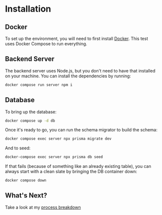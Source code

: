 # Installation

## Docker

To set up the environment, you will need to first install [Docker](https://docs.docker.com/engine/install/).
This test uses Docker Compose to run everything.

## Backend Server

The backend server uses Node.js, but you don't need to have that installed on your machine. You can install
the dependencies by running:

```bash
docker compose run server npm i
```

## Database

To bring up the database:

```bash
docker compose up -d db
```

Once it's ready to go, you can run the schema migrator to build the schema:

```bash
docker compose exec server npx prisma migrate dev
```

And to seed:

```bash
docker-compose exec server npx prisma db seed
```

If that fails (because of something like an already existing table), you can always start with a clean slate
by bringing the DB container down:

```bash
docker compose down
```

## What's Next?
Take a look at my [process breakdown](./THOUGHT%20PROCESS.md)